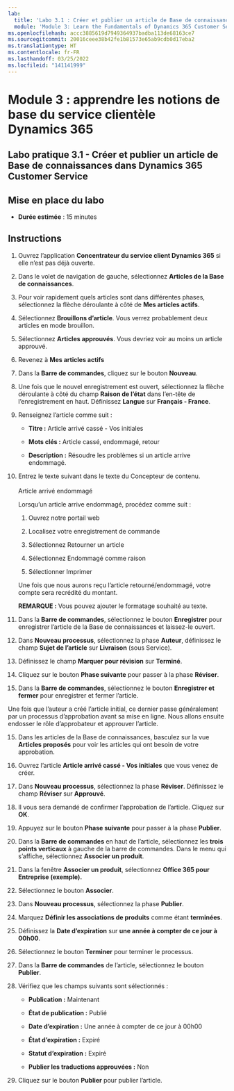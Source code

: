 ```yaml
---
lab:
  title: 'Labo 3.1 : Créer et publier un article de Base de connaissances dans Dynamics 365 Customer Service'
  module: 'Module 3: Learn the Fundamentals of Dynamics 365 Customer Service'
ms.openlocfilehash: accc3885619d7949364937badba113de68163ce7
ms.sourcegitcommit: 20016ceee38b42fe1b81573e65ab9cdb0d17eba2
ms.translationtype: HT
ms.contentlocale: fr-FR
ms.lasthandoff: 03/25/2022
ms.locfileid: "141141999"
---
```

<a name="module-3-learn-the-fundamentals-of-dynamics-365-customer-service"></a>Module 3 : apprendre les notions de base du service clientèle Dynamics 365
========================

## <a name="practice-lab-31---create-and-publish-a-knowlege-article-in-dynamics-365-customer-service"></a>Labo pratique 3.1 - Créer et publier un article de Base de connaissances dans Dynamics 365 Customer Service

## <a name="lab-setup"></a>Mise en place du labo

  - **Durée estimée** : 15 minutes

## <a name="instructions"></a>Instructions

1. Ouvrez l’application **Concentrateur du service client Dynamics 365** si elle n’est pas déjà ouverte. 

2. Dans le volet de navigation de gauche, sélectionnez **Articles de la Base de connaissances**. 

3. Pour voir rapidement quels articles sont dans différentes phases, sélectionnez la flèche déroulante à côté de **Mes articles actifs**. 

4. Sélectionnez **Brouillons d’article**. Vous verrez probablement deux articles en mode brouillon.

5. Sélectionnez **Articles approuvés**. Vous devriez voir au moins un article approuvé.  

6. Revenez à **Mes articles actifs**

7. Dans la **Barre de commandes**, cliquez sur le bouton **Nouveau**. 

8. Une fois que le nouvel enregistrement est ouvert, sélectionnez la flèche déroulante à côté du champ **Raison de l’état** dans l’en-tête de l’enregistrement en haut. Définissez **Langue** sur **Français - France**.

8. Renseignez l’article comme suit :

    - **Titre :** Article arrivé cassé - Vos initiales

    - **Mots clés :** Article cassé, endommagé, retour

    - **Description :** Résoudre les problèmes si un article arrive endommagé. 

9. Entrez le texte suivant dans le texte du Concepteur de contenu.   
‎  
‎   Article arrivé endommagé

    Lorsqu’un article arrive endommagé, procédez comme suit :

    1. Ouvrez notre portail web

    2. Localisez votre enregistrement de commande

    3. Sélectionnez Retourner un article

    4. Sélectionnez Endommagé comme raison

    5. Sélectionner Imprimer

    Une fois que nous aurons reçu l’article retourné/endommagé, votre compte sera recrédité du montant.

    **REMARQUE :** Vous pouvez ajouter le formatage souhaité au texte. 

10. Dans la **Barre de commandes**, sélectionnez le bouton **Enregistrer** pour enregistrer l’article de la Base de connaissances et laissez-le ouvert. 

11. Dans **Nouveau processus**, sélectionnez la phase **Auteur**, définissez le champ **Sujet de l’article** sur **Livraison** (sous Service). 

12. Définissez le champ **Marquer pour révision** sur **Terminé**.

13. Cliquez sur le bouton **Phase suivante** pour passer à la phase **Réviser**.

14. Dans la **Barre de commandes**, sélectionnez le bouton **Enregistrer et fermer** pour enregistrer et fermer l’article.

Une fois que l’auteur a créé l’article initial, ce dernier passe généralement par un processus d’approbation avant sa mise en ligne. Nous allons ensuite endosser le rôle d’approbateur et approuver l’article. 

15. Dans les articles de la Base de connaissances, basculez sur la vue **Articles proposés** pour voir les articles qui ont besoin de votre approbation. 

16. Ouvrez l’article **Article arrivé cassé - Vos initiales** que vous venez de créer.

17. Dans **Nouveau processus**, sélectionnez la phase **Réviser**. Définissez le champ **Réviser** sur **Approuvé**.

18. Il vous sera demandé de confirmer l’approbation de l’article. Cliquez sur **OK**. 

19. Appuyez sur le bouton **Phase suivante** pour passer à la phase **Publier**. 

20. Dans la **Barre de commandes** en haut de l’article, sélectionnez les **trois points verticaux** à gauche de la barre de commandes. Dans le menu qui s’affiche, sélectionnez **Associer un produit**. 

21. Dans la fenêtre **Associer un produit**, sélectionnez **Office 365 pour Entreprise (exemple).**

22. Sélectionnez le bouton **Associer**. 

23. Dans **Nouveau processus**, sélectionnez la phase **Publier**. 

24. Marquez **Définir les associations de produits** comme étant **terminées**. 

25. Définissez la **Date d’expiration** sur **une année à compter de ce jour à 00h00**. 

26. Sélectionnez le bouton **Terminer** pour terminer le processus. 

27. Dans la **Barre de commandes** de l’article, sélectionnez le bouton **Publier**. 

28. Vérifiez que les champs suivants sont sélectionnés :

    - **Publication :** Maintenant

    - **État de publication :** Publié

    - **Date d’expiration :** Une année à compter de ce jour à 00h00

    - **État d’expiration :** Expiré

    - **Statut d’expiration :** Expiré

    - **Publier les traductions approuvées :** Non
    
29. Cliquez sur le bouton **Publier** pour publier l’article.


